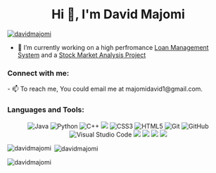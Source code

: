 
<h1 align="center">Hi 👋, I'm David Majomi</h1>


<p align="left"> <a href="https://github.com/ryo-ma/github-profile-trophy"><img src="https://github-profile-trophy.vercel.app/?username=davidmajomi" alt="davidmajomi" /></a> </p>

- 🔭 I’m currently working on a high perfromance [Loan Management System](https://github.com/DavidMajomi/Loan-Management-System-Experiment) and a [Stock Market Analysis Project](https://github.com/DavidMajomi/Stock-Market-Analysis)

  


<h3 align="left">Connect with me:</h3>
- 📫 To reach me, You could email me at majomidavid1@gmail.com.
<p align="left">
</p>

<h3 align="left">Languages and Tools:</h3>


<p align="center">
  <p align="center">
  <img src="https://img.shields.io/badge/java-%23ED8B00.svg?style=for-the-badge&logo=openjdk&logoColor=white" alt="Java">
  <img src="https://img.shields.io/badge/python-3670A0?style=for-the-badge&logo=python&logoColor=ffdd54" alt="Python">
  <img src="https://img.shields.io/badge/c++-%2300599C.svg?style=for-the-badge&logo=c%2B%2B&logoColor=white" alt="C++">
  <img src="https://img.shields.io/badge/c-%2300599C.svg?style=for-the-badge&logo=c&logoColor=white">
  <img src="https://img.shields.io/badge/css3-%231572B6.svg?style=for-the-badge&logo=css3&logoColor=white" alt="CSS3">
  <img src="https://img.shields.io/badge/html5-%23E34F26.svg?style=for-the-badge&logo=html5&logoColor=white" alt="HTML5">
  <img src="https://img.shields.io/badge/git-%23F05033.svg?style=for-the-badge&logo=git&logoColor=white" alt="Git">
  <img src="https://img.shields.io/badge/github-%23121011.svg?style=for-the-badge&logo=github&logoColor=white" alt="GitHub">
  <img src="https://img.shields.io/badge/Visual%20Studio%20Code-0078d7.svg?style=for-the-badge&logo=visual-studio-code&logoColor=white"   alt="Visual Studio Code">
  <img src="https://img.shields.io/badge/Postman-FF6C37?logo=postman&logoColor=black&style=for-the-badge">
  <img src="https://img.shields.io/badge/mysql-4479A1.svg?style=for-the-badge&logo=mysql&logoColor=white">
  <img src="https://img.shields.io/badge/sqlite-%2307405e.svg?style=for-the-badge&logo=sqlite&logoColor=white">
  <img src="https://img.shields.io/badge/flask-%23000.svg?style=for-the-badge&logo=flask&logoColor=white">
  </p>
</p>




<p><img align="left" src="https://github-readme-stats.vercel.app/api/top-langs?username=davidmajomi&show_icons=true&locale=en&layout=compact" alt="davidmajomi" /></p>

<p>&nbsp;<img align="center" src="https://github-readme-stats.vercel.app/api?username=davidmajomi&show_icons=true&locale=en" alt="davidmajomi" /></p>

<p><img align="center" src="https://github-readme-streak-stats.herokuapp.com/?user=davidmajomi&" alt="davidmajomi" /></p>



<!---
DavidMajomi/DavidMajomi is a ✨ special ✨ repository because its `README.md` (this file) appears on your GitHub profile.
You can click the Preview link to take a look at your changes.
--->



